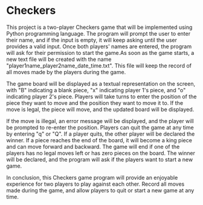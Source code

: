 # Checkers
This project is a two-player Checkers game that will be implemented using Python programming language. The program will prompt the user to enter their name, and if the
input is empty, it will keep asking until the user provides a valid input. Once both players' names are entered, the program will ask for their permission to start the
game.As soon as the game starts, a new text file will be created with the name "player1name_player2name_date_time.txt". This file will keep the record of all moves made
by the players during the game.

The game board will be displayed as a textual representation on the screen, with "B" indicating a blank piece, "x" indicating player 1's piece, and "o" indicating 
player 2's piece. Players will take turns to enter the position of the piece they want to move and the position they want to move it to. If the move is legal, the piece
will move, and the updated board will be displayed. 

If the move is illegal, an error message will be displayed, and the player will be prompted to re-enter the position. Players can quit the game at any time by 
entering "q" or "Q". If a player quits, the other player will be declared the winner. If a piece reaches the end of the board, it will become a king piece and can move
forward and backward. The game will end if one of the players has no legal moves left or has zero pieces on the board. The winner will be declared, and the program will 
ask if the players want to start a new game.

In conclusion, this Checkers game program will provide an enjoyable experience for two players to play against each other. Record all moves made during the game, and
allow players to quit or start a new game at any time.
